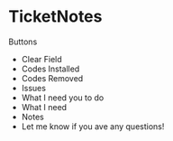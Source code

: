 # TicketNotes


Buttons
- Clear Field
- Codes Installed
- Codes Removed
- Issues
- What I need you to do
- What I need
- Notes
- Let me know if you ave any questions! 

